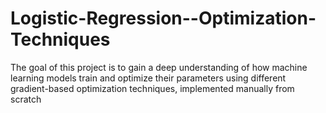 # Logistic-Regression--Optimization-Techniques
The goal of this project is to gain a deep understanding of how machine learning models train and optimize their parameters using different gradient-based optimization techniques, implemented manually from scratch
